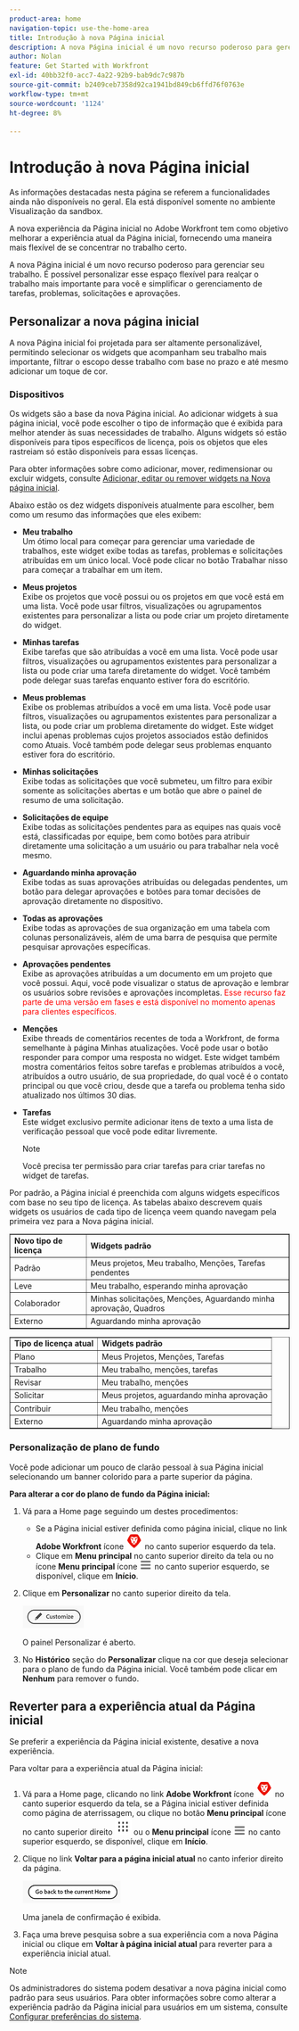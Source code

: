 ```yaml
---
product-area: home
navigation-topic: use-the-home-area
title: Introdução à nova Página inicial
description: A nova Página inicial é um novo recurso poderoso para gerenciar seu trabalho. Esse espaço flexível pode ser personalizado para destacar o trabalho mais importante para você e simplificar seu gerenciamento de tarefas, problemas, solicitações e aprovações.
author: Nolan
feature: Get Started with Workfront
exl-id: 40bb32f0-acc7-4a22-92b9-bab9dc7c987b
source-git-commit: b2409ceb7358d92ca1941bd849cb6ffd76f0763e
workflow-type: tm+mt
source-wordcount: '1124'
ht-degree: 8%

---
```


# Introdução à nova Página inicial

<!--Audited: 12/2023-->

<span class="preview">As informações destacadas nesta página se referem a funcionalidades ainda não disponíveis no geral. Ela está disponível somente no ambiente Visualização da sandbox.</span>

A nova experiência da Página inicial no Adobe Workfront tem como objetivo melhorar a experiência atual da Página inicial, fornecendo uma maneira mais flexível de se concentrar no trabalho certo.

A nova Página inicial é um novo recurso poderoso para gerenciar seu trabalho. É possível personalizar esse espaço flexível para realçar o trabalho mais importante para você e simplificar o gerenciamento de tarefas, problemas, solicitações e aprovações.

## Personalizar a nova página inicial

A nova Página inicial foi projetada para ser altamente personalizável, permitindo selecionar os widgets que acompanham seu trabalho mais importante, filtrar o escopo desse trabalho com base no prazo e até mesmo adicionar um toque de cor.

### Dispositivos

Os widgets são a base da nova Página inicial. Ao adicionar widgets à sua página inicial, você pode escolher o tipo de informação que é exibida para melhor atender às suas necessidades de trabalho. Alguns widgets só estão disponíveis para tipos específicos de licença, pois os objetos que eles rastreiam só estão disponíveis para essas licenças.

Para obter informações sobre como adicionar, mover, redimensionar ou excluir widgets, consulte [Adicionar, editar ou remover widgets na Nova página inicial](/help/quicksilver/workfront-basics/using-home/new-home/add-edit-remove-widgets-in-new-home.md).

Abaixo estão os dez widgets disponíveis atualmente para escolher, bem como um resumo das informações que eles exibem:

* **Meu trabalho**\
    Um ótimo local para começar para gerenciar uma variedade de trabalhos, este widget exibe todas as tarefas, problemas e solicitações atribuídas em um único local. Você pode clicar no botão Trabalhar nisso para começar a trabalhar em um item.

* **Meus projetos**\
    Exibe os projetos que você possui ou os projetos em que você está em uma lista. Você pode usar filtros, visualizações ou agrupamentos existentes para personalizar a lista ou pode criar um projeto diretamente do widget.

* **Minhas tarefas**\
    Exibe tarefas que são atribuídas a você em uma lista. Você pode usar filtros, visualizações ou agrupamentos existentes para personalizar a lista ou pode criar uma tarefa diretamente do widget. Você também pode delegar suas tarefas enquanto estiver fora do escritório.

* **Meus problemas**\
    Exibe os problemas atribuídos a você em uma lista. Você pode usar filtros, visualizações ou agrupamentos existentes para personalizar a lista, ou pode criar um problema diretamente do widget. Este widget inclui apenas problemas cujos projetos associados estão definidos como Atuais. Você também pode delegar seus problemas enquanto estiver fora do escritório.

* **Minhas solicitações**\
    Exibe todas as solicitações que você submeteu, um filtro para exibir somente as solicitações abertas e um botão que abre o painel de resumo de uma solicitação.

* **Solicitações de equipe**\
    Exibe todas as solicitações pendentes para as equipes nas quais você está, classificadas por equipe, bem como botões para atribuir diretamente uma solicitação a um usuário ou para trabalhar nela você mesmo.

* **Aguardando minha aprovação**\
    Exibe todas as suas aprovações atribuídas ou delegadas pendentes, um botão para delegar aprovações e botões para tomar decisões de aprovação diretamente no dispositivo.

* **Todas as aprovações**\
    Exibe todas as aprovações de sua organização em uma tabela com colunas personalizáveis, além de uma barra de pesquisa que permite pesquisar aprovações específicas.

* <span class="preview">**Aprovações pendentes**</span>\
    <span class="preview">Exibe as aprovações atribuídas a um documento em um projeto que você possui. Aqui, você pode visualizar o status de aprovação e lembrar os usuários sobre revisões e aprovações incompletas. <span style="color: #ff0000;">Esse recurso faz parte de uma versão em fases e está disponível no momento apenas para clientes específicos.</span></span>

* **Menções**\
    Exibe threads de comentários recentes de toda a Workfront, de forma semelhante à página Minhas atualizações. Você pode usar o botão responder para compor uma resposta no widget. Este widget também mostra comentários feitos sobre tarefas e problemas atribuídos a você, atribuídos a outro usuário, de sua propriedade, do qual você é o contato principal ou que você criou, desde que a tarefa ou problema tenha sido atualizado nos últimos 30 dias.

* **Tarefas**\
    Este widget exclusivo permite adicionar itens de texto a uma lista de verificação pessoal que você pode editar livremente.

  >[!NOTE]
  >
  >Você precisa ter permissão para criar tarefas para criar tarefas no widget de tarefas.

Por padrão, a Página inicial é preenchida com alguns widgets específicos com base no seu tipo de licença. As tabelas abaixo descrevem quais widgets os usuários de cada tipo de licença veem quando navegam pela primeira vez para a Nova página inicial.

<table border="1" class="inlineTable">
    <tr>
        <td><b>Novo tipo de licença</b></td>
        <td><b>Widgets padrão</b></td>
    </tr>
    <tr>
        <td>Padrão</td>
        <td>Meus projetos, Meu trabalho, Menções, Tarefas pendentes</td>
    </tr>
    <tr>
        <td>Leve</td>
        <td>Meu trabalho, esperando minha aprovação</td>
    </tr>
    <tr>
        <td>Colaborador</td>
        <td>Minhas solicitações, Menções, Aguardando minha aprovação, Quadros</td>
    </tr>
    <tr>
        <td>Externo</td>
        <td>Aguardando minha aprovação</td>
    </tr>
</table>

<table border="1" class="inlineTable">
    <tr>
        <td><b>Tipo de licença atual</b></td>
        <td><b>Widgets padrão</b></td>
    </tr>
    <tr>
        <td>Plano</td>
        <td>Meus Projetos, Menções, Tarefas</td>
    </tr>
    <tr>
        <td>Trabalho</td>
        <td>Meu trabalho, menções, tarefas</td>
    </tr>
    <tr>
        <td>Revisar</td>
        <td>Meu trabalho, menções</td>
    </tr>
    <tr>
        <td>Solicitar</td>
        <td>Meus projetos, aguardando minha aprovação</td>
    </tr>
    <tr>
        <td>Contribuir</td>
        <td>Meu trabalho, menções</td>
    </tr>
    <tr>
        <td>Externo</td>
        <td>Aguardando minha aprovação</td>
    </tr>
</table>

### Personalização de plano de fundo

Você pode adicionar um pouco de clarão pessoal à sua Página inicial selecionando um banner colorido para a parte superior da página.

**Para alterar a cor do plano de fundo da Página inicial:**

1. Vá para a Home page seguindo um destes procedimentos:

   * Se a Página inicial estiver definida como página inicial, clique no link **Adobe Workfront** ícone ![Ícone do Adobe Workfront](../new-home/assets/home-icon-30x29.png) no canto superior esquerdo da tela.
   * Clique em **Menu principal** no canto superior direito da tela ou no ícone **Menu principal** ícone ![Ícone do menu principal](../new-home/assets/main-menu-icon-left-nav.png) no canto superior esquerdo, se disponível, clique em **Início**.

1. Clique em **Personalizar** no canto superior direito da tela.

   ![Botão Personalizar](../new-home/assets/customize-button.png)

   O painel Personalizar é aberto.

1. No **Histórico** seção do **Personalizar** clique na cor que deseja selecionar para o plano de fundo da Página inicial. Você também pode clicar em **Nenhum** para remover o fundo.

## Reverter para a experiência atual da Página inicial

Se preferir a experiência da Página inicial existente, desative a nova experiência.

Para voltar para a experiência atual da Página inicial:

1. Vá para a Home page, clicando no link **Adobe Workfront** ícone ![Ícone do Adobe Workfront](../new-home/assets/home-icon-30x29.png) no canto superior esquerdo da tela, se a Página inicial estiver definida como página de aterrissagem, ou clique no botão **Menu principal** ícone no canto superior direito ![](assets/dots-main-menu.png) ou o **Menu principal** ícone ![Ícone do menu principal](../new-home/assets/main-menu-icon-left-nav.png) no canto superior esquerdo, se disponível, clique em **Início**.

1. Clique no link **Voltar para a página inicial atual** no canto inferior direito da página.

   ![Voltar ao botão Início atual](../new-home/assets/go-back-to-current-home-button.png)

   Uma janela de confirmação é exibida.

1. Faça uma breve pesquisa sobre a sua experiência com a nova Página inicial ou clique em **Voltar à página inicial atual** para reverter para a experiência inicial atual.

>[!NOTE]
>
> Os administradores do sistema podem desativar a nova página inicial como padrão para seus usuários. Para obter informações sobre como alterar a experiência padrão da Página inicial para usuários em um sistema, consulte [Configurar preferências do sistema](/help/quicksilver/administration-and-setup/manage-workfront/security/configure-security-preferences.md).

